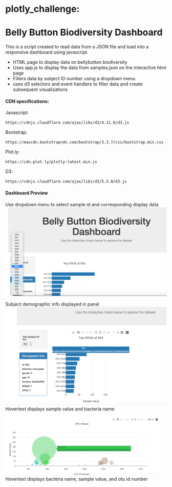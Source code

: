 # plotly_challenge:
# Belly Button Biodiversity Dashboard

This is a script created to read data from a JSON file and load into a responsive dashboard using javascript. 

* HTML page to display data on bellybutton biodiversity 
* Uses app.js to display the data from samples.json on the interactive html page 
* Filters data by subject ID number using a dropdown menu
* uses d3 selectors and event handlers to filter data and create subsequent visualizations 

#### CDN specifications:
Javascript:
``` 
https://cdnjs.cloudflare.com/ajax/libs/d3/4.11.0/d3.js 
```

Bootstrap:
```
https://maxcdn.bootstrapcdn.com/bootstrap/3.3.7/css/bootstrap.min.css
```
Plot.ly:
```
https://cdn.plot.ly/plotly-latest.min.js
```

D3:
```
https://cdnjs.cloudflare.com/ajax/libs/d3/5.5.0/d3.js
```

#### Dashboard Preview

Use dropdown menu to select sample id and corresponding display data
![dashboard_dropdown.png](static/images/dashboard_dropdown.png?raw=true "Title")

Subject demographic info displayed in panel
![dashboard_barchart.png](static/images/dashboard_barchart.png?raw=true "Title")
Hovertext displays sample value and bacteria name

![dashboard_bubblechart.png](static/images/dashboard_bubblechart.png?raw=true "Title")
Hovertext displays bacteria name, sample value, and otu id number

